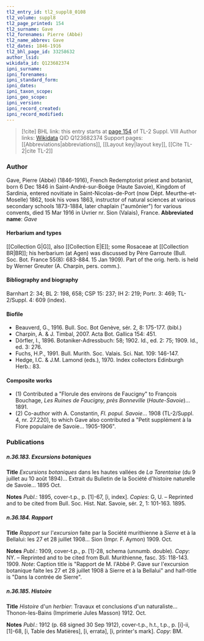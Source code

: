 ```yaml
---
tl2_entry_id: tl2_suppl8_0108
tl2_volume: suppl8
tl2_page_printed: 154
tl2_surname: Gave
tl2_forenames: Pierre (Abbé)
tl2_name_abbrev: Gave
tl2_dates: 1846-1916
tl2_bhl_page_id: 33258632
author_lsid: 
wikidata_id: Q123682374
ipni_surname: 
ipni_forenames: 
ipni_standard_form: 
ipni_dates: 
ipni_taxon_scope: 
ipni_geo_scope: 
ipni_version: 
ipni_record_created: 
ipni_record_modified:
---
```


> [!cite] BHL link: this entry starts at [page 154](https://www.biodiversitylibrary.org/page/33258632) of TL-2 Suppl. VIII
> Author links: [Wikidata](https://www.wikidata.org/wiki/Q123682374) QID Q123682374
> Support pages: [[Abbreviations|abbreviations]], [[Layout key|layout key]], [[Cite TL-2|cite TL-2]]

### Author

Gave, Pierre (Abbé) (1846-1916), French Redemptorist priest and botanist, born 6 Dec 1846 in Saint-André-sur-Boëge (Haute Savoie), Kingdom of Sardinia, entered novitiate in Saint-Nicolas-de-Port (now Dépt. Meurthe-et-Moselle) 1862, took his vows 1863, instructor of natural sciences at various secondary schools 1873-1884, later chaplain ("aumônier") for various convents, died 15 Mar 1916 in Uvrier nr. Sion (Valais), France. 
**Abbreviated name**: *Gave*

#### Herbarium and types

[[Collection G|G]], also [[Collection E|E]]; some Rosaceae at [[Collection BR|BR]]; his herbarium (at Agen) was discussed by Père Garroute (Bull. Soc. Bot. France 55(8): 683-884. 15 Jan 1909). Part of the orig. herb. is held by Werner Greuter (A. Charpin, pers. comm.).

#### Bibliography and biography

Barnhart 2: 34; BL 2: 198, 658; CSP 15: 237; IH 2: 219; Portr. 3: 469; TL-2/Suppl. 4: 609 (index).

#### Biofile

- Beauverd, G., 1916. Bull. Soc. Bot Genève, sér. 2, 8: 175-177. (bibl.)
- Charpin, A. & J. Timbal, 2007. Acta Bot. Gallica 154: 451.
- Dörfler, I., 1896. Botaniker-Adressbuch: 58; 1902. Id., ed. 2: 75; 1909. Id., ed. 3: 276.
- Fuchs, H.P., 1991. Bull. Murith. Soc. Valais. Sci. Nat. 109: 146-147.
- Hedge, I.C. & J.M. Lamond (eds.), 1970. Index collectors Edinburgh Herb.: 83.

#### Composite works

- (1) Contributed a "Florule des environs de Faucigny" to François Bouchage, *Les Ruines de Faucigny, près Bonneville* (*Haute-Savoie*)... 1891.
- (2) Co-author with A. Constantin, *Fl. popul. Savoie*... 1908 (TL-2/Suppl. 4, nr. 27.220), to which Gave also contributed a "Petit supplément à la Flore populaire de Savoie... 1905-1906".

### Publications

##### n.36.183. Excursions botaniques

**Title**
*Excursions botaniques* dans les hautes vallées de *La Tarentaise* (du 9 juillet au 10 août 1894)... Extrait du Bulletin de la Société d'histoire naturelle de Savoie... 1895 Oct.

**Notes**
*Publ*.: 1895, cover-t.p., p. \[1\]-67, \[i, index\]. *Copies*: G, U. – Reprinted and to be cited from Bull. Soc. Hist. Nat. Savoie, sér. 2, 1: 101-163. 1895.

##### n.36.184. Rapport

**Title**
*Rapport* sur l'*excursion* faite par la Société murithienne à *Sierre* et à la Bellalui: les 27 et 28 juillet 1908... Sion (Impr. F. Aymon) 1909. Oct.

**Notes**
*Publ*.: 1909, cover-t.p., p. \[1\]-28, schema (unnumb. double). *Copy*: NY. – Reprinted and to be cited from Bull. Murithienne, fasc. 35: 118-143. 1909.
*Note*: Caption title is "Rapport de M. l'Abbé P. Gave sur l'excursion botanique faite les 27 et 28 juillet 1908 à Sierre et à la Bellalui" and half-title is "Dans la contrée de Sierre".

##### n.36.185. Histoire

**Title**
*Histoire* d'un *herbier*: Travaux et conclusions d'un naturaliste... Thonon-les-Bains (Imprimerie Jules Masson) 1912. Oct.

**Notes**
*Publ*.: 1912 (p. 68 signed 30 Sep 1912), cover-t.p., h.t., t.p., p. \[i\]-ii, \[1\]-68, \[i, Table des Matières\], \[i, errata\], \[i, printer's mark\]. *Copy*: BM.

